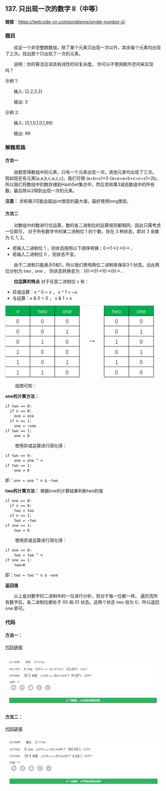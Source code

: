 ## 137. 只出现一次的数字 II（中等）

**链接**：https://leetcode-cn.com/problems/single-number-ii/

### 题目

&emsp;&emsp;给定一个非空整数数组，除了某个元素只出现一次以外，其余每个元素均出现了三次。找出那个只出现了一次的元素。

&emsp;&emsp;说明：你的算法应该具有线性时间复杂度。 你可以不使用额外空间来实现吗？

示例 1:

&emsp;&emsp;输入: [2,2,3,2]

&emsp;&emsp;输出: 3

示例 2:

&emsp;&emsp;输入: [0,1,0,1,0,1,99]

&emsp;&emsp;输出: 99

### 解题思路

#### 方法一

&emsp;&emsp;由题意得数组中的元素，只有一个元素出现一次，其他元素均出现了三次。
假如现在有元素[a,a,b,c,a,c,c]，我们可得 (a+b+c)*3-(a+a+a+b+c+c+c)=2b。
所以我们将数组中的数存储到HashSet集合中，然后求和乘3减去数组中的所有数，最后除以2得到出现一次的元素。

**注意：** 求和乘3可能会超出int类型的最大值，最好使用long类型。

#### 方法二

&emsp;&emsp;对数组中的数进行位运算，数的各二进制位的运算规则都相同，因此只需考虑一位即可，
对于所有数字中的某二进制位 1 的个数，存在 3 种状态，即对 3 余数为 0, 1, 2。
* 若输入二进制位 1 ，则状态按照以下顺序转换；0→1→2→0→...
* 若输入二进制位 0 ，则状态不变。

&emsp;&emsp;由于二进制只能表示0和1，所以我们使用两位二进制来保存3个状态。设此两位分别为 two , one ，
则状态转换变为：00→01→10→00→...

&emsp;&emsp;**位运算的特点** 对于任意二进制位 x 有：
* 异或运算：x ^ 0 = x​ ， x ^ 1 = ~x
* 与运算：x & 0 = 0 ， x & 1 = x 

![手稿](137(2.1).png)

&emsp;&emsp; 由图可知：

**one的计算方法：**
````
if two == 0:
  if n == 0:
    one = one
  if n == 1:
    one = ~one
if two == 1:
    one = 0
````
&emsp;&emsp; 使用异或运算进行简化得：
````
if two == 0:
    one = one ^ n
if two == 1:
    one = 0
````
即：`one = one ^ n & ~two`

**two的计算方法：** 根据one的计算结果判断two的值
````
if one == 0:
  if n == 0:
    two = two
  if n == 1:
    two = ~two
if one == 1:
    two = 0
````
&emsp;&emsp; 使用异或运算进行简化得：
````
if one == 0:
    two = two ^ n
if one == 1:
    two=0
````
即：`two = two ^ n & ~one`

**返回值**

&emsp;&emsp;以上是对数字的二进制中的一位进行分析，但对于每一位都一样。
遍历完所有数字后，各二进制位都处于 00 和 01 状态。这两个状态 two 恒为 0，所以返回 one 即可。

### 代码

#### 方法一：

[代码链接](Solution1.java)

![提交记录](137(1).png)

#### 方法二：

[代码链接](Solution2.java)

![提交记录](137(2).png)
